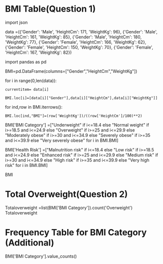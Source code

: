# BMI Table(Question 1) #


import json

data =({'Gender': 'Male', 'HeightCm': 171, 'WeightKg': 96},
 {'Gender': 'Male', 'HeightCm': 161, 'WeightKg': 85},
 {'Gender': 'Male', 'HeightCm': 180, 'WeightKg': 77},
 {'Gender': 'Female', 'HeightCm': 166, 'WeightKg': 62},
 {'Gender': 'Female', 'HeightCm': 150, 'WeightKg': 70},
 {'Gender': 'Female', 'HeightCm': 167, 'WeightKg': 82})


import pandas as pd

BMI=pd.DataFrame(columns=["Gender","HeightCm","WeightKg"])

for i in range(0,len(data)):

    currentitem= data[i]
    
    BMI.loc[i]=[data[i]["Gender"],data[i]["HeightCm"],data[i]["WeightKg"]]
    
for ind,row in BMI.iterrows():

    BMI.loc[ind,"BMI"]=(row['WeightKg'])/((row['HeightCm']/100)**2)
    
BMI['BMI Category'] =["Underweight" if i<=18.4 else "Normal weight" if i>=18.5 and i<=24.9 else "Overweight" if i>=25 and i<=29.9 else "Moderately obese" if i>=30 and i<=34.9 else "Severely obese" if i>=35 and i<=39.9 else "Very severely obese" for i in BMI.BMI]

BMI['Health Risk'] =["Malnutrition risk" if i<=18.4 else "Low risk" if i>=18.5 and i<=24.9 else "Enhanced risk" if i>=25 and i<=29.9 else "Medium risk" if i>=30 and i<=34.9 else "High risk" if i>=35 and i<=39.9 else "Very high risk" for i in BMI.BMI]

BMI


# Total Overweight(Question 2) #

Totaloverweight =list(BMI['BMI Category']).count('Overweight')
Totaloverweight 

# Frequency Table for BMI Category (Additional) #

BMI['BMI Category'].value_counts()
